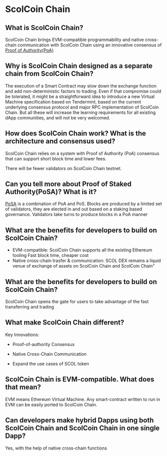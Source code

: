 # ScolCoin Chain

## What is ScolCoin Chain?

ScolCoin Chain brings EVM-compatible programmability and native cross-chain communication with ScolCoin Chain using an innovative consensus of [Proof of Authority(PoA)](../../smart-chain/guides/concepts/consensus.md)

## Why is ScolCoin Chain designed as a separate chain from ScolCoin Chain?

The execution of a Smart Contract may slow down the exchange function and add non-deterministic factors to trading. Even if that compromise could be tolerated, it might be a straightforward idea to introduce a new Virtual Machine specification based on Tendermint, based on the current underlying consensus protocol and major RPC implementation of ScolCoin Chain. But all these will increase the learning requirements for all existing dApp communities, and will not be very welcomed.

## How does ScolCoin Chain work? What is the architecture and consensus used?

ScolCoin Chain relies on a system with Proof of Authority (PoA) consensus that can support short block time and lower fees.

There will be fewer validators on ScolCoin Chain testnet.

## Can you tell more about Proof of Staked Authority(PoSA)? What is it?

[PoSA](../../smart-chain/guides/concepts/consensus.md) is a combination of PoA and PoS. Blocks are produced by a limited set of validators, they are elected in and out based on a staking based governance. Validators take turns to produce blocks in a PoA manner

## What are the benefits for developers to build on ScolCoin Chain?

* EVM-compatible: ScolCoin Chain supports all the existing Ethereum tooling
Fast block time, cheaper cost
* Native cross-chain trasfer & communication: SCOL DEX remains a liquid venue of exchange of assets on ScolCoin Chain and ScolCoin Chain"

## What are the benefits for developers to build on ScolCoin Chain?

ScolCoin Chain opens the gate for users to take advantage of the fast transferring and trading

## What make ScolCoin Chain different?

Key Innovations:

* Proof-of-authority Consensus

* Native Cross-Chain Communication

* Expand the use cases of SCOL token

## ScolCoin Chain is EVM-compatible. What does that mean?

EVM means Ethereum Virtual Machine. Any smart-contract written to run in EVM can be easily ported to ScolCoin Chain.

## Can developers make hybrid Dapps using both ScolCoin Chain and ScolCoin Chain in one single Dapp?

Yes, with the help of native cross-chain functions